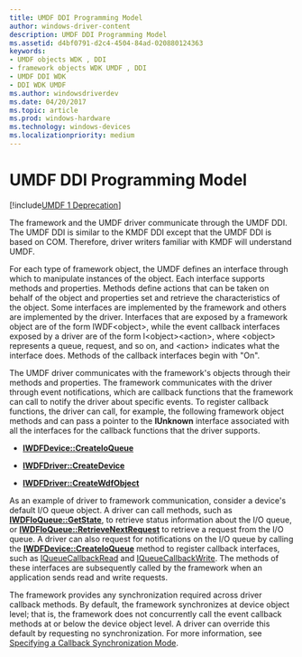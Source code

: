 ```yaml
---
title: UMDF DDI Programming Model
author: windows-driver-content
description: UMDF DDI Programming Model
ms.assetid: d4bf0791-d2c4-4504-84ad-020880124363
keywords:
- UMDF objects WDK , DDI
- framework objects WDK UMDF , DDI
- UMDF DDI WDK
- DDI WDK UMDF
ms.author: windowsdriverdev
ms.date: 04/20/2017
ms.topic: article
ms.prod: windows-hardware
ms.technology: windows-devices
ms.localizationpriority: medium
---
```


# UMDF DDI Programming Model


[!include[UMDF 1 Deprecation](../umdf-1-deprecation.md)]

The framework and the UMDF driver communicate through the UMDF DDI. The UMDF DDI is similar to the KMDF DDI except that the UMDF DDI is based on COM. Therefore, driver writers familiar with KMDF will understand UMDF.

For each type of framework object, the UMDF defines an interface through which to manipulate instances of the object. Each interface supports methods and properties. Methods define actions that can be taken on behalf of the object and properties set and retrieve the characteristics of the object. Some interfaces are implemented by the framework and others are implemented by the driver. Interfaces that are exposed by a framework object are of the form IWDF&lt;object&gt;, while the event callback interfaces exposed by a driver are of the form I&lt;object&gt;&lt;action&gt;, where &lt;object&gt; represents a queue, request, and so on, and &lt;action&gt; indicates what the interface does. Methods of the callback interfaces begin with "On".

The UMDF driver communicates with the framework's objects through their methods and properties. The framework communicates with the driver through event notifications, which are callback functions that the framework can call to notify the driver about specific events. To register callback functions, the driver can call, for example, the following framework object methods and can pass a pointer to the **IUnknown** interface associated with all the interfaces for the callback functions that the driver supports.

-   [**IWDFDevice::CreateIoQueue**](https://msdn.microsoft.com/library/windows/hardware/ff557020)

-   [**IWDFDriver::CreateDevice**](https://msdn.microsoft.com/library/windows/hardware/ff558899)

-   [**IWDFDriver::CreateWdfObject**](https://msdn.microsoft.com/library/windows/hardware/ff558906)

As an example of driver to framework communication, consider a device's default I/O queue object. A driver can call methods, such as [**IWDFIoQueue::GetState**](https://msdn.microsoft.com/library/windows/hardware/ff558959), to retrieve status information about the I/O queue, or [**IWDFIoQueue::RetrieveNextRequest**](https://msdn.microsoft.com/library/windows/hardware/ff558967) to retrieve a request from the I/O queue. A driver can also request for notifications on the I/O queue by calling the [**IWDFDevice::CreateIoQueue**](https://msdn.microsoft.com/library/windows/hardware/ff557020) method to register callback interfaces, such as [IQueueCallbackRead](https://msdn.microsoft.com/library/windows/hardware/ff556872) and [IQueueCallbackWrite](https://msdn.microsoft.com/library/windows/hardware/ff556882). The methods of these interfaces are subsequently called by the framework when an application sends read and write requests.

The framework provides any synchronization required across driver callback methods. By default, the framework synchronizes at device object level; that is, the framework does not concurrently call the event callback methods at or below the device object level. A driver can override this default by requesting no synchronization. For more information, see [Specifying a Callback Synchronization Mode](specifying-a-callback-synchronization-mode.md).

 

 





